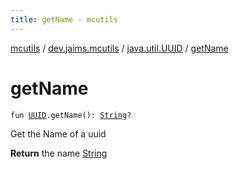 ```yaml
---
title: getName - mcutils
---
```


[mcutils](../../index.html) / [dev.jaims.mcutils](../index.html) / [java.util.UUID](index.html) / [getName](./get-name.html)

# getName

`fun `[`UUID`](https://docs.oracle.com/javase/6/docs/api/java/util/UUID.html)`.getName(): `[`String`](https://kotlinlang.org/api/latest/jvm/stdlib/kotlin/-string/index.html)`?`

Get the Name of a uuid

**Return**
the name [String](https://kotlinlang.org/api/latest/jvm/stdlib/kotlin/-string/index.html)

